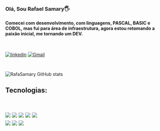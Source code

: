 ### Olá,  Sou Rafael Samary🖐️
#### Comecei com desenvolvimento, com linguagens, PASCAL, BASIC e COBOL, mas fui para área de infraestrutura, agora estou retomando a paixão inicial, me tornando um DEV.
<BR>



[![linkedin](https://img.shields.io/badge/LinkedIn-0077B5?style=for-the-badge&logo=linkedin&logoColor=white)](https://www.linkedin.com/in/rafael-s-mendonça-5a721290)
[![Gmail](https://img.shields.io/badge/Gmail-D14836?style=for-the-badge&logo=gmail&logoColor=white)](mailto:rsamary.ti@gmail.com)
    

<BR>

![RafaSamary GitHub stats](https://github-readme-stats.vercel.app/api?username=RafaSamary&show_icons=true&theme=radical)

<h2>Tecnologias:<h2>
<div style="Display: inline_block"><br/>
     <img aling="center" src="https://img.shields.io/badge/C%23-239120?style=for-the-badge&logo=c-sharp&logoColor=white">
     <img aling="center" src="https://img.shields.io/badge/HTML5-E34F26?style=for-the-badge&logo=html5&logoColor=white">
     <img aling="center" src="https://img.shields.io/badge/CSS-239120?&style=for-the-badge&logo=css3&logoColor=white">
     <img aling="center" src="https://img.shields.io/badge/JavaScript-F7DF1E?style=for-the-badge&logo=javascript&logoColor=black">
      <img aling="center" src="https://img.shields.io/badge/Bootstrap-563D7C?style=for-the-badge&logo=bootstrap&logoColor=white">
<div>
 <img aling="center" src="https://img.shields.io/badge/Node.js-43853D?style=for-the-badge&logo=node.js&logoColor=white">
<img aling="center" src="https://img.shields.io/badge/Amazon_AWS-232F3E?style=for-the-badge&logo=amazon-aws&logoColor=white">
<img aling="center" src="https://img.shields.io/badge/Microsoft_SQL_Server-CC2927?style=for-the-badge&logo=microsoft-sql-server&logoColor=white">
